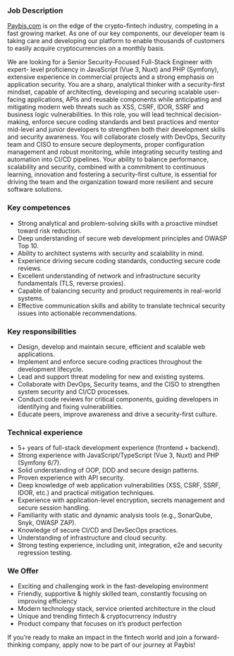 ### Job Description

[Paybis.com](http://paybis.com/) is on the edge of the crypto-fintech
industry, competing in a fast growing market. As one of our key components,
our developer team is taking care and developing our platform to enable
thousands of customers to easily acquire cryptocurrencies on a monthly basis.

We are looking for a Senior Security-Focused Full-Stack Engineer with expert-
level proficiency in JavaScript (Vue 3, Nuxt) and PHP (Symfony), extensive
experience in commercial projects and a strong emphasis on application
security. You are a sharp, analytical thinker with a security-first mindset,
capable of architecting, developing and securing scalable user-facing
applications, APIs and reusable components while anticipating and mitigating
modern web threats such as XSS, CSRF, IDOR, SSRF and business logic
vulnerabilities. In this role, you will lead technical decision-making,
enforce secure coding standards and best practices and mentor mid-level and
junior developers to strengthen both their development skills and security
awareness. You will collaborate closely with DevOps, Security team and CISO to
ensure secure deployments, proper configuration management and robust
monitoring, while integrating security testing and automation into CI/CD
pipelines. Your ability to balance performance, scalability and security,
combined with a commitment to continuous learning, innovation and fostering a
security-first culture, is essential for driving the team and the organization
toward more resilient and secure software solutions.

### Key competences

  * Strong analytical and problem-solving skills with a proactive mindset toward risk reduction.
  * Deep understanding of secure web development principles and OWASP Top 10.
  * Ability to architect systems with security and scalability in mind.
  * Experience driving secure coding standards, conducting secure code reviews.
  * Excellent understanding of network and infrastructure security fundamentals (TLS, reverse proxies).
  * Capable of balancing security and product requirements in real-world systems.
  * Effective communication skills and ability to translate technical security issues into actionable recommendations.

### Key responsibilities

  * Design, develop and maintain secure, efficient and scalable web applications.
  * Implement and enforce secure coding practices throughout the development lifecycle.
  * Lead and support threat modeling for new and existing systems.
  * Collaborate with DevOps, Security teams, and the CISO to strengthen system security and CI/CD processes.
  * Conduct code reviews for critical components, guiding developers in identifying and fixing vulnerabilities.
  * Educate peers, improve awareness and drive a security-first culture.

### Technical experience

  * 5+ years of full-stack development experience (frontend + backend).
  * Strong experience with JavaScript/TypeScript (Vue 3, Nuxt) and PHP (Symfony 6/7).
  * Solid understanding of OOP, DDD and secure design patterns.
  * Proven experience with API security.
  * Deep knowledge of web application vulnerabilities (XSS, CSRF, SSRF, IDOR, etc.) and practical mitigation techniques.
  * Experience with application-level encryption, secrets management and secure session handling.
  * Familiarity with static and dynamic analysis tools (e.g., SonarQube, Snyk, OWASP ZAP).
  * Knowledge of secure CI/CD and DevSecOps practices.
  * Understanding of infrastructure and cloud security.
  * Strong testing experience, including unit, integration, e2e and security regression testing.

### We Offer

  * Exciting and challenging work in the fast-developing environment
  * Friendly, supportive & highly skilled team, constantly focusing on improving efficiency
  * Modern technology stack, service oriented architecture in the cloud
  * Unique and trending fintech & cryptocurrency industry
  * Product company that focuses on it’s product perfection

If you’re ready to make an impact in the fintech world and join a forward-
thinking company, apply now to be part of our journey at Paybis!